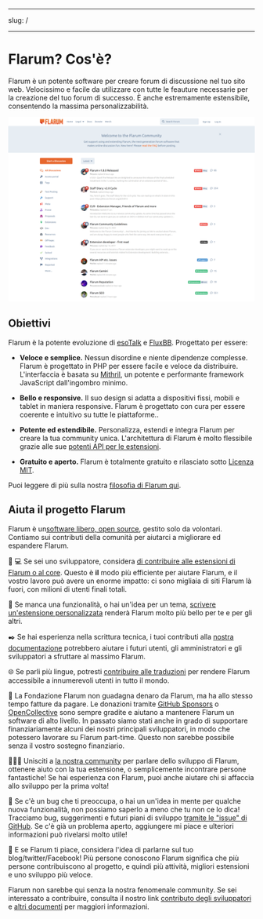- - -
slug: /
- - -

# Flarum? Cos'è?

Flarum è un potente software per creare forum di discussione nel tuo sito web. Velocissimo e facile da utilizzare con tutte le feauture necessarie per la creazione del tuo forum di successo. È anche estremamente estensibile, consentendo la massima personalizzabilità.

![Screenshot della schermata Home di Flarum](./assets/home_screenshot.png)

## Obiettivi

Flarum è la potente evoluzione di [esoTalk](https://github.com/esotalk/esoTalk) e [FluxBB](https://fluxbb.org). Progettato per essere:

* **Veloce e semplice.** Nessun disordine e niente dipendenze complesse. Flarum è progettato in PHP per essere facile e veloce da distribuire. L'interfaccia è basata su [Mithril](https://mithril.js.org), un potente e performante framework JavaScript dall'ingombro minimo.

* **Bello e responsive.**  Il suo design si adatta a dispositivi fissi, mobili e tablet in maniera responsive. Flarum è progettato con cura per essere coerente e intuitivo su tutte le piattaforme..

* **Potente ed estendibile.** Personalizza, estendi e integra Flarum per creare la tua community unica. L'architettura di Flarum è molto flessibile grazie alle sue [potenti API per le estensioni](/extend/).

* **Gratuito e aperto.** Flarum è totalmente gratuito e rilasciato sotto [Licenza MIT](https://github.com/flarum/flarum/blob/master/LICENSE).

Puoi leggere di più sulla nostra [filosofia di Flarum qui](https://discuss.flarum.org/d/28869-flarum-philosophy-and-values).

## Aiuta il progetto Flarum

Flarum è un[software libero, open source](https://github.com/flarum/core), gestito solo da volontari. Contiamo sui contributi della comunità per aiutarci a migliorare ed espandere Flarum.

🧑 💻 Se sei uno sviluppatore, considera [di contribuire alle estensioni di Flarum o al core](contributing.md). Questo è **il** modo più efficiente per aiutare Flarum, e il vostro lavoro può avere un enorme impatto: ci sono migliaia di siti Flarum là fuori, con milioni di utenti finali totali.

🧩 Se manca una funzionalità, o hai un'idea per un tema, [scrivere un'estensione personalizzata](extend/README.md) renderà Flarum molto più bello per te e per gli altri.

✒️ Se hai esperienza nella scrittura tecnica, i tuoi contributi alla [nostra documentazione](https://github.com/flarum/docs/issues) potrebbero aiutare i futuri utenti, gli amministratori e gli sviluppatori a sfruttare al massimo Flarum.

🌐 Se parli più lingue, potresti [contribuire alle traduzioni](extend/language-packs.md) per rendere Flarum accessibile a innumerevoli utenti in tutto il mondo.

💸 La Fondazione Flarum non guadagna denaro da Flarum, ma ha allo stesso tempo fatture da pagare. Le donazioni tramite [GitHub Sponsors](https://github.com/sponsors/flarum) o [OpenCollective](https://opencollective.com/flarum) sono sempre gradite e aiutano a mantenere Flarum un software di alto livello. In passato siamo stati anche in grado di supportare finanziariamente alcuni dei nostri principali sviluppatori, in modo che potessero lavorare su Flarum part-time. Questo non sarebbe possibile senza il vostro sostegno finanziario.

🧑‍🤝‍🧑 Unisciti a [la nostra community](https://discuss.flarum.org) per parlare dello sviluppo di Flarum, ottenere aiuto con la tua estensione, o semplicemente incontrare persone fantastiche! Se hai esperienza con Flarum, puoi anche aiutare chi si affaccia allo sviluppo per la prima volta!

🐛 Se c'è un bug che ti preoccupa, o hai un un'idea in mente per qualche nuova funzionalità, non possiamo saperlo a meno che tu non ce lo dica! Tracciamo bug, suggerimenti e futuri piani di sviluppo [tramite le "issue" di GitHub](https://github.com/flarum/core/issues). Se c'è già un problema aperto, aggiungere mi piace e ulteriori informazioni può rivelarsi molto utile!

📣 E se Flarum ti piace, considera l'idea di parlarne sul tuo blog/twitter/Facebook! Più persone conoscono Flarum significa che più persone contribuiscono al progetto, e quindi più attività, migliori estensioni e uno sviluppo più veloce.

Flarum non sarebbe qui senza la nostra fenomenale community. Se sei interessato a contribuire, consulta il nostro link [contributo degli sviluppatori](contributing.md) e [altri documenti](contributing-docs-translations.md) per maggiori informazioni.
